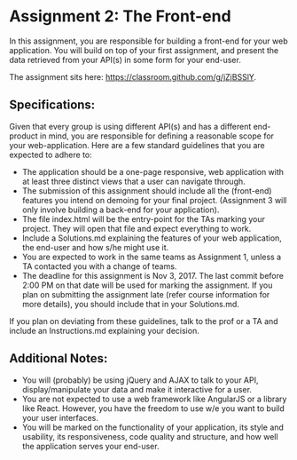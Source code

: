 # Assignment 2: The Front-end

In this assignment, you are responsible for building a front-end for your web application. You will build on top of your first assignment, and present the data retrieved from your API(s) in some form for your end-user.

The assignment sits here: https://classroom.github.com/g/jZjBSSlY. 

## Specifications:
Given that every group is using different API(s) and has a different end-product in mind, you are responsible for defining a reasonable scope for your web-application. Here are a few standard guidelines that you are expected to adhere to:

- The application should be a one-page responsive, web application with at least three distinct views that a user can navigate through.
- The submission of this assignment should include all the (front-end) features you intend on demoing for your final project. (Assignment 3 will only involve building a back-end for your application).
- The file index.html will be the entry-point for the TAs marking your project. They will open that file and expect everything to work.
- Include a Solutions.md explaining the features of your web application, the end-user and how s/he might use it.
- You are expected to work in the same teams as Assignment 1, unless a TA contacted you with a change of teams.
- The deadline for this assignment is Nov 3, 2017. The last commit before 2:00 PM on that date will be used for marking the assignment. If you plan on submitting the assignment late (refer course information for more details), you should include that in your Solutions.md.

If you plan on deviating from these guidelines, talk to the prof or a TA and include an Instructions.md explaining your decision.

## Additional Notes:
- You will (probably) be using jQuery and AJAX to talk to your API, display/manipulate your data and make it interactive for a user.
- You are not expected to use a web framework like AngularJS or a library like React. However, you have the freedom to use w/e you want to build your user interfaces.
- You will be marked on the functionality of your application, its style and usability, its responsiveness, code quality and structure, and how well the application serves your end-user.




